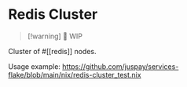 # Redis Cluster

>[!warning] 🚧 WIP

Cluster of #[[redis]] nodes.

Usage example:
<https://github.com/juspay/services-flake/blob/main/nix/redis-cluster_test.nix>

